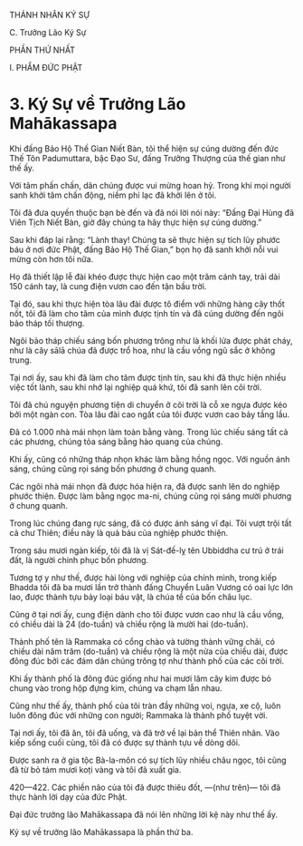 THÁNH NHÂN KÝ SỰ

C. Trưởng Lão Ký Sự

PHẦN THỨ NHẤT

I. PHẨM ĐỨC PHẬT

# 3. Ký Sự về Trưởng Lão Mahākassapa

Khi đấng Bảo Hộ Thế Gian Niết Bàn, tôi thể hiện sự cúng dường đến đức Thế Tôn Padumuttara, bậc Đạo Sư, đấng Trưởng Thượng của thế gian như thế ấy.

Với tâm phấn chấn, dân chúng được vui mừng hoan hỷ. Trong khi mọi người sanh khởi tâm chấn động, niềm phỉ lạc đã khởi lên ở tôi.

Tôi đã đưa quyến thuộc bạn bè đến và đã nói lời nói này: “Đấng Đại Hùng đã Viên Tịch Niết Bàn, giờ đây chúng ta hãy thực hiện sự cúng dường.”

Sau khi đáp lại rằng: “Lành thay! Chúng ta sẽ thực hiện sự tích lũy phước báu ở nơi đức Phật, đấng Bảo Hộ Thế Gian,” bọn họ đã sanh khởi nỗi vui mừng còn hơn tôi nữa.

Họ đã thiết lập lễ đài khéo được thực hiện cao một trăm cánh tay, trải dài 150 cánh tay, là cung điện vươn cao đến tận bầu trời.

Tại đó, sau khi thực hiện tòa lâu đài được tô điểm với những hàng cây thốt nốt, tôi đã làm cho tâm của mình được tịnh tín và đã cúng dường đến ngôi bảo tháp tối thượng.

Ngôi bảo tháp chiếu sáng bốn phương trông như là khối lửa được phát cháy, như là cây sālā chúa đã được trổ hoa, như là cầu vồng ngũ sắc ở không trung.

Tại nơi ấy, sau khi đã làm cho tâm được tịnh tín, sau khi đã thực hiện nhiều việc tốt lành, sau khi nhớ lại nghiệp quá khứ, tôi đã sanh lên cõi trời.

Tôi đã chú nguyện phương tiện di chuyển ở cõi trời là cỗ xe ngựa được kéo bởi một ngàn con. Tòa lâu đài cao ngất của tôi được vươn cao bảy tầng lầu.

Đã có 1.000 nhà mái nhọn làm toàn bằng vàng. Trong lúc chiếu sáng tất cả các phương, chúng tỏa sáng bằng hào quang của chúng.

Khi ấy, cũng có những tháp nhọn khác làm bằng hồng ngọc. Với nguồn ánh sáng, chúng cũng rọi sáng bốn phương ở chung quanh.

Các ngôi nhà mái nhọn đã được hóa hiện ra, đã được sanh lên do nghiệp phước thiện. Được làm bằng ngọc ma-ni, chúng cũng rọi sáng mười phương ở chung quanh.

Trong lúc chúng đang rực sáng, đã có được ánh sáng vĩ đại. Tôi vượt trội tất cả chư Thiên; điều này là quả báu của nghiệp phước thiện.

Trong sáu mươi ngàn kiếp, tôi đã là vị Sát-đế-lỵ tên Ubbiddha cư trú ở trái đất, là người chinh phục bốn phương.

Tương tợ y như thế, được hài lòng với nghiệp của chính mình, trong kiếp Bhadda tôi đã ba mươi lần trở thành đấng Chuyển Luân Vương có oai lực lớn lao, được thành tựu bảy loại báu vật, là chúa tể của bốn châu lục.

Cũng ở tại nơi ấy, cung điện dành cho tôi được vươn cao như là cầu vồng, có chiều dài là 24 (do-tuần) và chiều rộng là mười hai (do-tuần).

Thành phố tên là Rammaka có cổng chào và tường thành vững chãi, có chiều dài năm trăm (do-tuần) và chiều rộng là một nửa của chiều dài, được đông đúc bởi các đám dân chúng trông tợ như thành phố của các cõi trời.

Khi ấy thành phố là đông đúc giống như hai mươi lăm cây kim được bỏ chung vào trong hộp đựng kim, chúng va chạm lẫn nhau.

Cũng như thế ấy, thành phố của tôi tràn đầy những voi, ngựa, xe cộ, luôn luôn đông đúc với những con người; Rammaka là thành phố tuyệt vời.

Tại nơi ấy, tôi đã ăn, tôi đã uống, và đã trở về lại bản thể Thiên nhân. Vào kiếp sống cuối cùng, tôi đã có được sự thành tựu về dòng dõi.

Được sanh ra ở gia tộc Bà-la-môn có sự tích lũy nhiều châu ngọc, tôi cũng đã từ bỏ tám mươi koṭi vàng và tôi đã xuất gia.

420—422. Các phiền não của tôi đã được thiêu đốt, ―(như trên)― tôi đã thực hành lời dạy của đức Phật.

Đại đức trưởng lão Mahākassapa đã nói lên những lời kệ này như thế ấy.

Ký sự về trưởng lão Mahākassapa là phần thứ ba.
